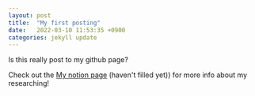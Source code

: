 ```yaml
---
layout: post
title:  "My first posting"
date:   2022-03-10 11:53:35 +0900
categories: jekyll update
---
```

Is this really post to my github page?

Check out the [My notion page][notion-page] (haven't filled yet)) for more info about my researching!

[notion-page]: https://www.notion.so/Research-2c152b31121e484da88e4296163cf7e7